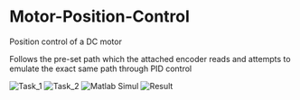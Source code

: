 # Motor-Position-Control

Position control of a DC motor

Follows the pre-set path which the attached encoder reads and attempts to emulate the exact same path through PID control

![Task_1](https://user-images.githubusercontent.com/60720982/75014000-b8de7300-54c8-11ea-922a-7b457af3df79.png)
![Task_2](https://user-images.githubusercontent.com/60720982/75014003-ba0fa000-54c8-11ea-9b74-a1dacc84af36.png)
![Matlab Simul](https://user-images.githubusercontent.com/60720982/75013935-93516980-54c8-11ea-8554-94dabfb33c9a.png)
![Result](https://user-images.githubusercontent.com/60720982/75013985-b2e89200-54c8-11ea-8c9e-5993516777d2.png)

